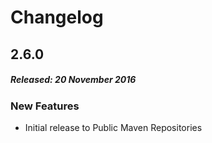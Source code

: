 # Changelog

## 2.6.0
##### Released: 20 November 2016

### New Features

* Initial release to Public Maven Repositories